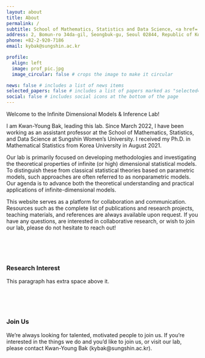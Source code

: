 ```yaml
---
layout: about
title: About
permalink: /
subtitle: School of Mathematics, Statistics and Data Science, <a href='https://www.sungshin.ac.kr/main_eng/15342/subview.do'>Sungshin Women's University</a>. 
address: 2, Bomun-ro 34da-gil, Seongbuk-gu, Seoul 02844, Republic of Korea.
phone: +82-2-920-7186
email: kybak@sungshin.ac.kr

profile:
  align: left
  image: prof_pic.jpg
  image_circular: false # crops the image to make it circular

news: false # includes a list of news items
selected_papers: false # includes a list of papers marked as "selected={true}"
social: false # includes social icons at the bottom of the page
---
```


<span class="spn1">Welcome to the Infinite Dimensional Models & Inference Lab!</span>

I am Kwan-Young Bak, leading this lab. Since March 2022, I have been working as an assistant professor at the School of Mathematics, Statistics, and Data Science at Sungshin Women’s University. I received my Ph.D. in Mathematical Statistics from Korea University in August 2021.

Our lab is primarily focused on developing methodologies and investigating the theoretical properties of infinite (or high) dimensional statistical models. To distinguish these from classical statistical theories based on parametric models, such approaches are often referred to as nonparametric models. Our agenda is to advance both the theoretical understanding and practical applications of infinite-dimensional models.

This website serves as a platform for collaboration and communication. Resources such as the complete list of publications and research projects, teaching materials, and references are always available upon request. If you have any questions, are interested in collaborative research, or wish to join our lab, please do not hesitate to reach out!


<div style="padding-top: 50px;">
  <h3 class="my-heading">Research Interest</h3>
  <p>This paragraph has extra space above it.</p>
</div>

<div style="padding-top: 50px;">
  <h3 class="my-heading">Join Us</h3>
  <p>We’re always looking for talented, motivated people to join us. If you’re interested in the things we do and you’d like to join us, or visit our lab, please contact <span class="spn2">Kwan-Young Bak</span> (<span class="spn1">kybak@sungshin.ac.kr</span>).</p>
</div>
